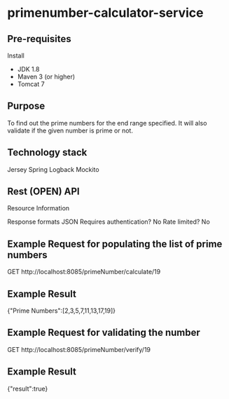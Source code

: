 primenumber-calculator-service
======================

Pre-requisites
-------------

Install

- JDK 1.8
- Maven 3 (or higher)
- Tomcat 7


Purpose
-------
To find out the prime numbers for the end range specified. It will also validate if the given number is prime or not.

Technology stack
----------
Jersey
Spring
Logback
Mockito



Rest (OPEN) API
----------------
Resource Information

Response formats   JSON
Requires authentication?  No
Rate limited? No


Example Request for populating the list of prime numbers
--------
GET
http://localhost:8085/primeNumber/calculate/19

Example Result
--------------
{"Prime Numbers":[2,3,5,7,11,13,17,19]}


Example Request for validating the number
--------
GET
http://localhost:8085/primeNumber/verify/19

Example Result
--------------
{"result":true}

